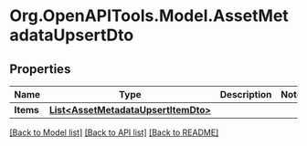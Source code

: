 # Org.OpenAPITools.Model.AssetMetadataUpsertDto

## Properties

Name | Type | Description | Notes
------------ | ------------- | ------------- | -------------
**Items** | [**List&lt;AssetMetadataUpsertItemDto&gt;**](AssetMetadataUpsertItemDto.md) |  | 

[[Back to Model list]](../../README.md#documentation-for-models) [[Back to API list]](../../README.md#documentation-for-api-endpoints) [[Back to README]](../../README.md)

